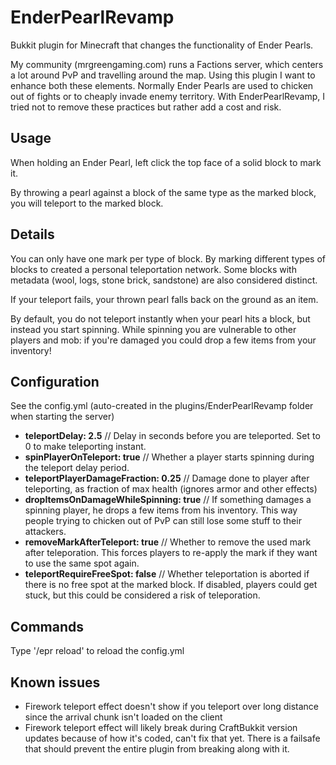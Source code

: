 EnderPearlRevamp
================

Bukkit plugin for Minecraft that changes the functionality of Ender Pearls.

My community (mrgreengaming.com) runs a Factions server, which centers a lot around PvP and travelling around the map. Using this plugin I want to enhance both these elements. Normally Ender Pearls are used to chicken out of fights or to cheaply invade enemy territory. With EnderPearlRevamp, I tried not to remove these practices but rather add a cost and risk.

Usage
---------
When holding an Ender Pearl, left click the top face of a solid block to mark it.

By throwing a pearl against a block of the same type as the marked block, you will teleport to the marked block.

Details
---------
You can only have one mark per type of block. By marking different types of blocks to created a personal teleportation network. Some blocks with metadata (wool, logs, stone brick, sandstone) are also considered distinct.

If your teleport fails, your thrown pearl falls back on the ground as an item.

By default, you do not teleport instantly when your pearl hits a block, but instead you start spinning. While spinning you are vulnerable to other players and mob: if you're damaged you could drop a few items from your inventory!

Configuration
---------
See the config.yml (auto-created in the plugins/EnderPearlRevamp folder when starting the server)

 * <b>teleportDelay: 2.5</b> // Delay in seconds before you are teleported. Set to 0 to make teleporting instant.
 * <b>spinPlayerOnTeleport: true</b> // Whether a player starts spinning during the teleport delay period.
 * <b>teleportPlayerDamageFraction: 0.25</b> // Damage done to player after teleporting, as fraction of max health (ignores armor and other effects)
 * <b>dropItemsOnDamageWhileSpinning: true</b> // If something damages a spinning player, he drops a few items from his inventory. This way people trying to chicken out of PvP can still lose some stuff to their attackers. 
 * <b>removeMarkAfterTeleport: true</b> // Whether to remove the used mark after teleporation. This forces players to re-apply the mark if they want to use the same spot again.
 * <b>teleportRequireFreeSpot: false</b> // Whether teleportation is aborted if there is no free spot at the marked block. If disabled, players could get stuck, but this could be considered a risk of teleporation.
 
Commands
---------
Type '/epr reload' to reload the config.yml

Known issues
---------
 
 * Firework teleport effect doesn't show if you teleport over long distance since the arrival chunk isn't loaded on the client
 * Firework teleport effect will likely break during CraftBukkit version updates because of how it's coded, can't fix that yet. There is a failsafe that should prevent the entire plugin from breaking along with it.

